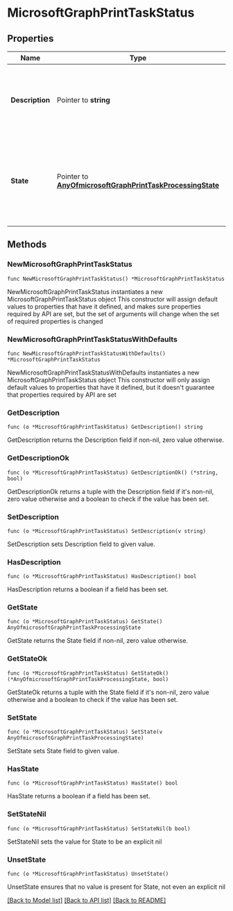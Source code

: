 # MicrosoftGraphPrintTaskStatus

## Properties

Name | Type | Description | Notes
------------ | ------------- | ------------- | -------------
**Description** | Pointer to **string** | A human-readable description of the current processing state of the printTask. | [optional] 
**State** | Pointer to [**AnyOfmicrosoftGraphPrintTaskProcessingState**](anyOf&lt;microsoft.graph.printTaskProcessingState&gt;.md) | The current processing state of the printTask. Valid values are described in the following table. | [optional] 

## Methods

### NewMicrosoftGraphPrintTaskStatus

`func NewMicrosoftGraphPrintTaskStatus() *MicrosoftGraphPrintTaskStatus`

NewMicrosoftGraphPrintTaskStatus instantiates a new MicrosoftGraphPrintTaskStatus object
This constructor will assign default values to properties that have it defined,
and makes sure properties required by API are set, but the set of arguments
will change when the set of required properties is changed

### NewMicrosoftGraphPrintTaskStatusWithDefaults

`func NewMicrosoftGraphPrintTaskStatusWithDefaults() *MicrosoftGraphPrintTaskStatus`

NewMicrosoftGraphPrintTaskStatusWithDefaults instantiates a new MicrosoftGraphPrintTaskStatus object
This constructor will only assign default values to properties that have it defined,
but it doesn't guarantee that properties required by API are set

### GetDescription

`func (o *MicrosoftGraphPrintTaskStatus) GetDescription() string`

GetDescription returns the Description field if non-nil, zero value otherwise.

### GetDescriptionOk

`func (o *MicrosoftGraphPrintTaskStatus) GetDescriptionOk() (*string, bool)`

GetDescriptionOk returns a tuple with the Description field if it's non-nil, zero value otherwise
and a boolean to check if the value has been set.

### SetDescription

`func (o *MicrosoftGraphPrintTaskStatus) SetDescription(v string)`

SetDescription sets Description field to given value.

### HasDescription

`func (o *MicrosoftGraphPrintTaskStatus) HasDescription() bool`

HasDescription returns a boolean if a field has been set.

### GetState

`func (o *MicrosoftGraphPrintTaskStatus) GetState() AnyOfmicrosoftGraphPrintTaskProcessingState`

GetState returns the State field if non-nil, zero value otherwise.

### GetStateOk

`func (o *MicrosoftGraphPrintTaskStatus) GetStateOk() (*AnyOfmicrosoftGraphPrintTaskProcessingState, bool)`

GetStateOk returns a tuple with the State field if it's non-nil, zero value otherwise
and a boolean to check if the value has been set.

### SetState

`func (o *MicrosoftGraphPrintTaskStatus) SetState(v AnyOfmicrosoftGraphPrintTaskProcessingState)`

SetState sets State field to given value.

### HasState

`func (o *MicrosoftGraphPrintTaskStatus) HasState() bool`

HasState returns a boolean if a field has been set.

### SetStateNil

`func (o *MicrosoftGraphPrintTaskStatus) SetStateNil(b bool)`

 SetStateNil sets the value for State to be an explicit nil

### UnsetState
`func (o *MicrosoftGraphPrintTaskStatus) UnsetState()`

UnsetState ensures that no value is present for State, not even an explicit nil

[[Back to Model list]](../README.md#documentation-for-models) [[Back to API list]](../README.md#documentation-for-api-endpoints) [[Back to README]](../README.md)


